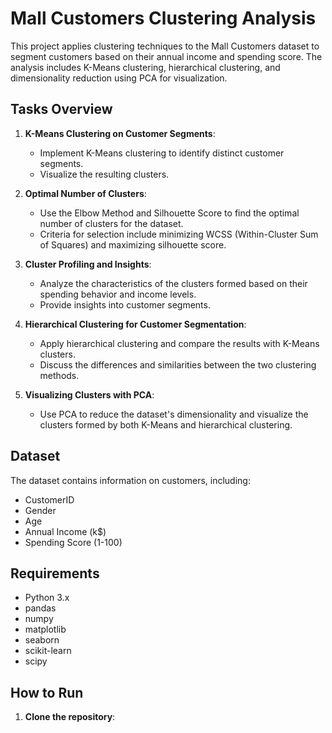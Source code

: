 # Mall Customers Clustering Analysis

This project applies clustering techniques to the Mall Customers dataset to segment customers based on their annual income and spending score. The analysis includes K-Means clustering, hierarchical clustering, and dimensionality reduction using PCA for visualization.

## Tasks Overview

1. **K-Means Clustering on Customer Segments**:
   - Implement K-Means clustering to identify distinct customer segments.
   - Visualize the resulting clusters.

2. **Optimal Number of Clusters**:
   - Use the Elbow Method and Silhouette Score to find the optimal number of clusters for the dataset.
   - Criteria for selection include minimizing WCSS (Within-Cluster Sum of Squares) and maximizing silhouette score.

3. **Cluster Profiling and Insights**:
   - Analyze the characteristics of the clusters formed based on their spending behavior and income levels.
   - Provide insights into customer segments.

4. **Hierarchical Clustering for Customer Segmentation**:
   - Apply hierarchical clustering and compare the results with K-Means clusters.
   - Discuss the differences and similarities between the two clustering methods.

5. **Visualizing Clusters with PCA**:
   - Use PCA to reduce the dataset's dimensionality and visualize the clusters formed by both K-Means and hierarchical clustering.

## Dataset

The dataset contains information on customers, including:

- CustomerID
- Gender
- Age
- Annual Income (k$)
- Spending Score (1-100)

## Requirements

- Python 3.x
- pandas
- numpy
- matplotlib
- seaborn
- scikit-learn
- scipy

## How to Run

1. **Clone the repository**:

